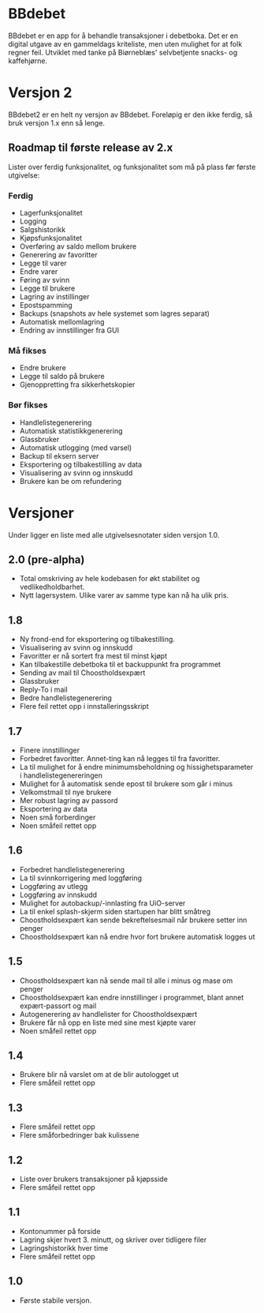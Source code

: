 # BBdebet
BBdebet er en app for å behandle transaksjoner i debetboka. Det er en digital utgave av en gammeldags kriteliste, men uten mulighet for at folk regner feil. Utviklet med tanke på Biørneblæs' selvbetjente snacks- og kaffehjørne. 


# Versjon 2
BBdebet2 er en helt ny versjon av BBdebet. Foreløpig er den ikke ferdig, så bruk versjon 1.x enn så lenge. 

## Roadmap til første release av 2.x
Lister over ferdig funksjonalitet, og funksjonalitet som må på plass før første utgivelse:

### Ferdig
 - Lagerfunksjonalitet
 - Logging
 - Salgshistorikk
 - Kjøpsfunksjonalitet
 - Overføring av saldo mellom brukere
 - Generering av favoritter
 - Legge til varer
 - Endre varer
 - Føring av svinn
 - Legge til brukere
 - Lagring av instillinger
 - Epostspamming
 - Backups (snapshots av hele systemet som lagres separat)
 - Automatisk mellomlagring
 - Endring av innstillinger fra GUI

### Må fikses
 - Endre brukere
 - Legge til saldo på brukere
 - Gjenoppretting fra sikkerhetskopier

### Bør fikses
 - Handlelistegenerering
 - Automatisk statistikkgenerering
 - Glassbruker
 - Automatisk utlogging (med varsel)
 - Backup til eksern server
 - Eksportering og tilbakestilling av data
 - Visualisering av svinn og innskudd
 - Brukere kan be om refundering

# Versjoner
Under ligger en liste med alle utgivelsesnotater siden versjon 1.0.

## 2.0 (pre-alpha)
 - Total omskriving av hele kodebasen for økt stabilitet og vedlikedholdbarhet.  
 - Nytt lagersystem. Ulike varer av samme type kan nå ha ulik pris. 


## 1.8
 - Ny frond-end for eksportering og tilbakestilling.
 - Visualisering av svinn og innskudd
 - Favoritter er nå sortert fra mest til minst kjøpt
 - Kan tilbakestille debetboka til et backuppunkt fra programmet
 - Sending av mail til Choostholdsexpært
 - Glassbruker
 - Reply-To i mail
 - Bedre handlelistegenerering
 - Flere feil rettet opp i innstalleringsskript


## 1.7
 - Finere innstillinger
 - Forbedret favoritter. Annet-ting kan nå legges til fra favoritter.
 - La til mulighet for å endre minimumsbeholdning og hissighetsparameter i handlelistegenereringen
 - Mulighet for å automatisk sende epost til brukere som går i minus
 - Velkomstmail til nye brukere
 - Mer robust lagring av passord
 - Eksportering av data
 - Noen små forberdinger
 - Noen småfeil rettet opp


## 1.6

 - Forbedret handlelistegenerering
 - La til svinnkorrigering med loggføring
 - Loggføring av utlegg
 - Loggføring av innskudd
 - Mulighet for autobackup/-innlasting fra UiO-server
 - La til enkel splash-skjerm siden startupen har blitt småtreg
 - Choostholdsexpært kan sende bekreftelsesmail når brukere setter inn penger
 - Choostholdsexpært kan nå endre hvor fort brukere automatisk logges ut


## 1.5

 - Choostholdsexpært kan nå sende mail til alle i minus og mase om penger
 - Choostholdsexpært kan endre innstillinger i programmet, blant annet expært-passort og mail
 - Autogenerering av handlelister for Choostholdsexpært
 - Brukere får nå opp en liste med sine mest kjøpte varer
 - Noen småfeil rettet opp


## 1.4

 - Brukere blir nå varslet om at de blir autologget ut
 - Flere småfeil rettet opp


## 1.3

 - Flere småfeil rettet opp
 - Flere småforbedringer bak kulissene


## 1.2

 - Liste over brukers transaksjoner på kjøpsside
 - Flere småfeil rettet opp


## 1.1

 - Kontonummer på forside
 - Lagring skjer hvert 3. minutt, og skriver over tidligere filer
 - Lagringshistorikk hver time
 - Flere småfeil rettet opp


## 1.0
 - Første stabile versjon.

